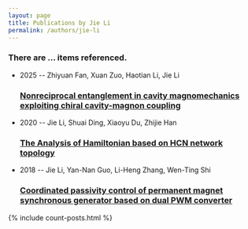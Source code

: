 ```yaml
---
layout: page
title: Publications by Jie Li
permalink: /authors/jie-li
---
```


<h3 id="number-posts">There are ... items referenced.</h3>
<ul class="post-list">
<li><span class='post-meta'>2025 -- Zhiyuan Fan, Xuan Zuo, Haotian Li, Jie Li</span><h3><a class='post-link' href="{{ site.baseurl }}/nonreciprocal-entanglement-in-cavity-magnomechanics-exploiting-chiral-cavity-magnon-coupling">Nonreciprocal entanglement in cavity magnomechanics exploiting chiral cavity-magnon coupling</a></h3></li>
<li><span class='post-meta'>2020 -- Jie Li, Shuai Ding, Xiaoyu Du, Zhijie Han</span><h3><a class='post-link' href="{{ site.baseurl }}/the-analysis-of-hamiltonian-based-on-hcn-network-topology">The Analysis of Hamiltonian based on HCN network topology</a></h3></li>
<li><span class='post-meta'>2018 -- Jie Li, Yan-Nan Guo, Li-Heng Zhang, Wen-Ting Shi</span><h3><a class='post-link' href="{{ site.baseurl }}/coordinated-passivity-control-of-permanent-magnet-synchronous-generator-based-on-dual-pwm-converter">Coordinated passivity control of permanent magnet synchronous generator based on dual PWM converter</a></h3></li>

</ul>
{% include count-posts.html %}
